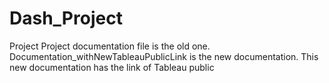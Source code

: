 # Dash_Project
Project
Project documentation file is the old one. Documentation_withNewTableauPublicLink is the new documentation. This new documentation has the link of Tableau public
